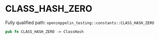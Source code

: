 # CLASS_HASH_ZERO

Fully qualified path: `openzeppelin_testing::constants::CLASS_HASH_ZERO`

```rust
pub fn CLASS_HASH_ZERO -> ClassHash
```

